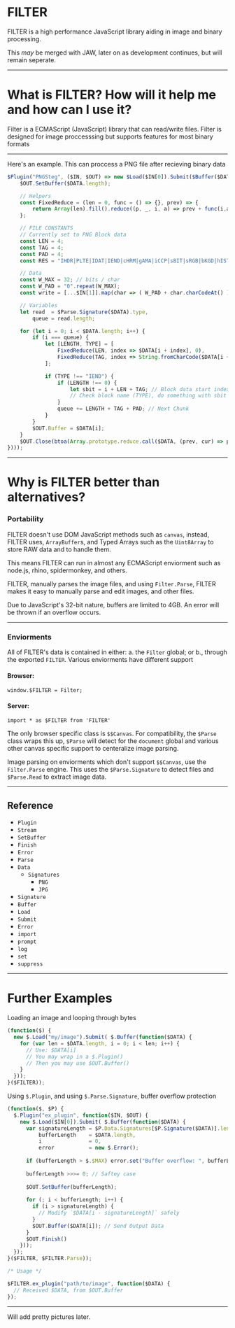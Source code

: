 # FILTER
FILTER is a high performance JavaScript library aiding in image and binary processing.

This *may* be merged with JAW, later on as development continues, but will remain seperate.

---
# What is FILTER? How will it help me and how can I use it?

Filter is a ECMAScript (JavaScript) library that can read/write files. Filter is designed for image proccesssing but supports features for most binary formats

---

Here's an example. This can proccess a PNG file after recieving binary data

```js
$Plugin("PNGSteg", ($IN, $OUT) => new $Load($IN[0]).Submit($Buffer($DATA => {
    $OUT.SetBuffer($DATA.length);

    // Helpers
    const FixedReduce = (len = 0, func = () => {}, prev) => {
        return Array(len).fill().reduce((p, _, i, a) => prev + func(i,a), prev);
    };

    // FILE CONSTANTS
    // Currently set to PNG Block data
    const LEN = 4;
    const TAG = 4;
    const PAD = 4;
    const RES = "IHDR|PLTE|IDAT|IEND|cHRM|gAMA|iCCP|sBIT|sRGB|bKGD|hIST|tRNS|pHYs|sPLT|tIME|iTXt|tEXt|zTXt".split`|`;// Reserved Chunk Names

    // Data
    const W_MAX = 32; // bits / char
    const W_PAD = "0".repeat(W_MAX);
    const write = [...$IN[1]].map(char => ( W_PAD + char.charCodeAt() ).slice(-W_MAX) ).join``.split``;

    // Variables
    let read  = $Parse.Signature($DATA).type,
        queue = read.length;

    for (let i = 0; i < $DATA.length; i++) {
        if (i === queue) {
            let [LENGTH, TYPE] = [
                FixedReduce(LEN, index => $DATA[i + index], 0),
                FixedReduce(TAG, index => String.fromCharCode($DATA[i + index + LEN]), "")
            ];

            if (TYPE !== "IEND") {
                if (LENGTH !== 0) {
                    let sbit = i + LEN + TAG; // Block data start indexs
                    // Check block name (TYPE), do something with sbit
                }
                queue += LENGTH + TAG + PAD; // Next Chunk
            }
        }
        $OUT.Buffer = $DATA[i];
    }
    $OUT.Close(btoa(Array.prototype.reduce.call($DATA, (prev, cur) => prev + String.fromCharCode(cur), "")));
})));
```


---
# Why is FILTER better than alternatives?
### Portability

FILTER doesn't use DOM JavaScript methods such as `canvas`, instead, FILTER uses, `ArrayBuffer`s, and Typed Arrays such as the `Uint8Array` to store RAW data and to handle them.

This means FILTER can run in almost any ECMAScript enviorment such as node.js, rhino, spidermonkey, and others.

FILTER, manually parses the image files, and using `Filter.Parse`, FILTER makes it easy to manually parse and edit images, and other files.

Due to JavaScript's 32-bit nature, buffers are limited to 4GB. An error will be thrown if an overflow occurs.

---
### Enviorments

All of FILTER's data is contained in either: a. the `Filter` global; or b., through the exported `FILTER`. Various enviorments have different support

#### Browser:

    window.$FILTER = Filter;
    
#### Server:

    import * as $FILTER from 'FILTER'

The only browser specific class is `$$Canvas`. For compatibility, the `$Parse` class wraps this up, `$Parse` will detect for the `document` global and various other canvas specific support to centeralize image parsing.

Image parsing on enviorments which don't support `$$Canvas`, use the `Filter.Parse` engine. This uses the `$Parse.Signature` to detect files and `$Parse.Read` to extract image data.

---
## Reference

 - `Plugin`
 - `Stream`
  - `SetBuffer`
  - `Finish`
  - `Error`
 - `Parse`
  - `Data`
    - `Signatures`
      - `PNG`
      - `JPG`
  - `Signature`
 - `Buffer`
 - `Load`
  - `Submit`
 - `Error`
  - `import`
  - `prompt`
  - `log`
  - `set`
  - `suppress`

---
# Further Examples

Loading an image and looping through bytes

```js
(function($) {
  new $.Load("my/image").Submit( $.Buffer(function($DATA) {
    for (var len = $DATA.length, i = 0; i < len; i++) {
      // Use: $DATA[i]
      // You may wrap in a $.Plugin()
      // Then you may use $OUT.Buffer()
    }
  }));
}($FILTER));
```

Using `$.Plugin`, and using `$.Parse.Signature`, buffer overflow protection

```js
(function($, $P) {
  $.Plugin("ex_plugin", function($IN, $OUT) {
    new $.Load($IN[0]).Submit( $.Buffer(function($DATA) {
      var signatureLength = $P.Data.Signatures[$P.Signature($DATA)].length,
          bufferLength    = $DATA.length,
          i               = 0,
          error           = new $.Error();
      
      if (bufferLength > $.$MAX) error.set("Buffer overflow: ", bufferLength).log();
      
      bufferLength >>>= 0; // Saftey case
      
      $OUT.SetBuffer(bufferLength);
      
      for (; i < bufferLength; i++) {
        if (i > signatureLength) {
          // Modify `$DATA[i - signatureLength]` safely
        }
        $OUT.Buffer($DATA[i]); // Send Output Data
      }
      $OUT.Finish()
    }));
  });
}($FILTER, $FILTER.Parse));

/* Usage */

$FILTER.ex_plugin("path/to/image", function($DATA) {
  // Received $DATA, from $OUT.Buffer
});

```

---

Will add pretty pictures later.
